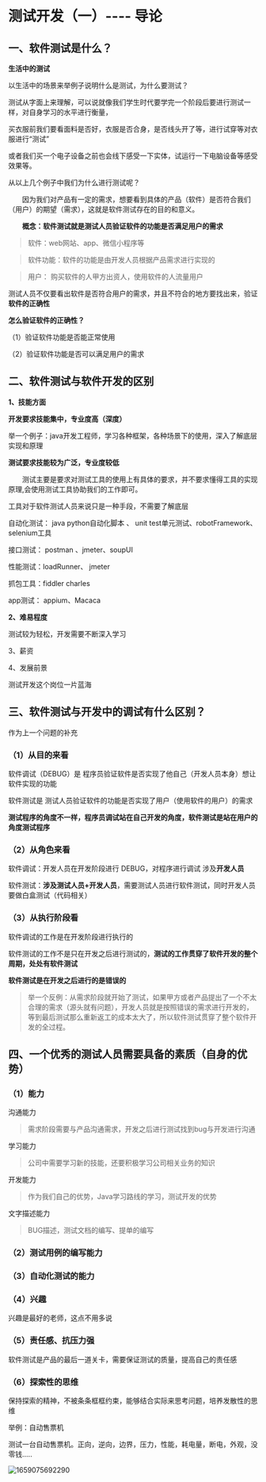# 测试开发（一）---- 导论



## 一、软件测试是什么？



**生活中的测试**

以生活中的场景来举例子说明什么是测试，为什么要测试？

测试从字面上来理解，可以说就像我们学生时代要学完一个阶段后要进行测试一样，对自身学习的水平进行衡量，

买衣服前我们要看面料是否好，衣服是否合身，是否线头开了等，进行试穿等对衣服进行“测试”

或者我们买一个电子设备之前也会线下感受一下实体，试运行一下电脑设备等感受效果等。



从以上几个例子中我们为什么进行测试呢？

&emsp;&emsp;因为我们对产品有一定的需求，想要看到具体的产品（软件）是否符合我们（用户）的期望（需求），这就是软件测试存在的目的和意义。



&emsp;&emsp;**概念：软件测试就是测试人员验证软件的功能是否满足用户的需求**



> 软件：web网站、app、微信小程序等



> 软件功能：软件的功能是由开发人员根据产品需求进行实现的



> 用户： 购买软件的人甲方出资人，使用软件的人流量用户



测试人员不仅要看出软件是否符合用户的需求，并且不符合的地方要找出来，验证**软件的正确性**



**怎么验证软件的正确性？**

（1）验证软件功能是否能正常使用

（2）验证软件功能是否可以满足用户的需求



## 二、软件测试与软件开发的区别



**1、技能方面**



**开发要求技能集中，专业度高（深度）**

举一个例子：java开发工程师，学习各种框架，各种场景下的使用，深入了解底层实现和原理



**测试要求技能较为广泛，专业度较低**

&emsp;&emsp;测试主要是要求对测试工具的使用上有具体的要求，并不要求懂得工具的实现原理,会使用测试工具协助我们的工作即可。



工具对于软件测试人员来说只是一种手段，不需要了解底层



自动化测试： java python自动化脚本 、 unit test单元测试、robotFramework、selenium工具

接口测试： postman 、jmeter、soupUI

性能测试：loadRunner、 jmeter

抓包工具：fiddler charles

app测试： appium、Macaca





**2、难易程度**

测试较为轻松，开发需要不断深入学习



3、薪资



4、发展前景

测试开发这个岗位一片蓝海



## 三、软件测试与开发中的调试有什么区别？

作为上一个问题的补充

### （1）从目的来看

软件调试（DEBUG）是 程序员验证软件是否实现了他自己（开发人员本身）想让软件实现的功能

软件测试是  测试人员验证软件的功能是否实现了用户（使用软件的用户）的需求



**测试程序的角度不一样，程序员调试站在自己开发的角度，软件测试是站在用户的角度测试程序**



### （2）从角色来看

软件调试：开发人员在开发阶段进行 DEBUG，对程序进行调试    涉及**开发人员**

软件测试：**涉及测试人员+开发人员**，需要测试人员进行软件测试，同时开发人员要做白盒测试（代码相关）



### （3）从执行阶段看

软件调试的工作是在开发阶段进行执行的

软件测试的工作不是只在开发之后进行测试的，**测试的工作贯穿了软件开发的整个周期，处处有软件测试**



**软件测试是在开发之后进行的是错误的**

> 举一个反例：从需求阶段就开始了测试，如果甲方或者产品提出了一个不太合理的需求（源头就有问题），开发人员就是按照错误的需求进行开发的，等到最后测试那么重新返工的成本太大了，所以软件测试贯穿了整个软件开发的全过程。



## 四、一个优秀的测试人员需要具备的素质（自身的优势）



### （1）能力

沟通能力

> 需求阶段需要与产品沟通需求，开发之后进行测试找到bug与开发进行沟通



学习能力

> 公司中需要学习新的技能，还要积极学习公司相关业务的知识



开发能力

> 作为我们自己的优势，Java学习路线的学习，测试开发的优势



文字描述能力

> BUG描述，测试文档的编写、提单的编写



### （2）测试用例的编写能力



### （3）自动化测试的能力



### （4）兴趣

兴趣是最好的老师，这点不用多说



### （5）责任感、抗压力强

软件测试是产品的最后一道关卡，需要保证测试的质量，提高自己的责任感



### （6）探索性的思维

保持探索的精神，不被条条框框约束，能够结合实际来思考问题，培养发散性的思维

举例：自动售票机

测试一台自动售票机。正向，逆向，边界，压力，性能，耗电量，断电，外观，没零钱..... 

![1659075692290](C:\Users\rain7\AppData\Roaming\Typora\typora-user-images\1659075692290.png)